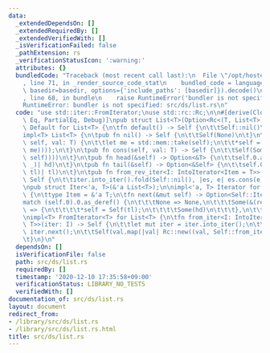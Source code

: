 ```yaml
---
data:
  _extendedDependsOn: []
  _extendedRequiredBy: []
  _extendedVerifiedWith: []
  _isVerificationFailed: false
  _pathExtension: rs
  _verificationStatusIcon: ':warning:'
  attributes: {}
  bundledCode: "Traceback (most recent call last):\n  File \"/opt/hostedtoolcache/Python/3.9.1/x64/lib/python3.9/site-packages/onlinejudge_verify/documentation/build.py\"\
    , line 71, in _render_source_code_stat\n    bundled_code = language.bundle(stat.path,\
    \ basedir=basedir, options={'include_paths': [basedir]}).decode()\n  File \"/opt/hostedtoolcache/Python/3.9.1/x64/lib/python3.9/site-packages/onlinejudge_verify/languages/user_defined.py\"\
    , line 68, in bundle\n    raise RuntimeError('bundler is not specified: {}'.format(path.as_posix()))\n\
    RuntimeError: bundler is not specified: src/ds/list.rs\n"
  code: "use std::iter::FromIterator;\nuse std::rc::Rc;\n\n#[derive(Clone, Ord, PartialOrd,\
    \ Eq, PartialEq, Debug)]\npub struct List<T>(Option<Rc<(T, List<T>)>>);\n\nimpl<T>\
    \ Default for List<T> {\n\tfn default() -> Self {\n\t\tSelf::nil()\n\t}\n}\n\n\
    impl<T> List<T> {\n\tpub fn nil() -> Self {\n\t\tSelf(None)\n\t}\n\tpub fn push(&mut\
    \ self, val: T) {\n\t\tlet me = std::mem::take(self);\n\t\t*self = Self(Some(Rc::new((val,\
    \ me))));\n\t}\n\tpub fn cons(self, val: T) -> Self {\n\t\tSelf(Some(Rc::new((val,\
    \ self))))\n\t}\n\tpub fn head(&self) -> Option<&T> {\n\t\tself.0.as_deref().map(|(hd,\
    \ _)| hd)\n\t}\n\tpub fn tail(&self) -> Option<&Self> {\n\t\tself.0.as_deref().map(|(_,\
    \ tl)| tl)\n\t}\n\tpub fn from_rev_iter<I: IntoIterator<Item = T>>(iter: I) ->\
    \ Self {\n\t\titer.into_iter().fold(Self::nil(), |es, e| es.cons(e))\n\t}\n}\n\
    \npub struct Iter<'a, T>(&'a List<T>);\n\nimpl<'a, T> Iterator for Iter<'a, T>\
    \ {\n\ttype Item = &'a T;\n\tfn next(&mut self) -> Option<Self::Item> {\n\t\t\
    match (self.0).0.as_deref() {\n\t\t\tNone => None,\n\t\t\tSome(&(ref hd, ref tl))\
    \ => {\n\t\t\t\t*self = Self(tl);\n\t\t\t\tSome(hd)\n\t\t\t},\n\t\t}\n\t}\n}\n\
    \nimpl<T> FromIterator<T> for List<T> {\n\tfn from_iter<I: IntoIterator<Item =\
    \ T>>(iter: I) -> Self {\n\t\tlet mut iter = iter.into_iter();\n\t\tlet val =\
    \ iter.next();\n\t\tSelf(val.map(|val| Rc::new((val, Self::from_iter(iter)))))\n\
    \t}\n}\n"
  dependsOn: []
  isVerificationFile: false
  path: src/ds/list.rs
  requiredBy: []
  timestamp: '2020-12-10 17:35:58+09:00'
  verificationStatus: LIBRARY_NO_TESTS
  verifiedWith: []
documentation_of: src/ds/list.rs
layout: document
redirect_from:
- /library/src/ds/list.rs
- /library/src/ds/list.rs.html
title: src/ds/list.rs
---
```

